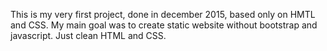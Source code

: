 This is my very first project, done in december 2015, based only on HMTL and CSS.
My main goal was to create static website without bootstrap and javascript. Just clean HTML and CSS. 
